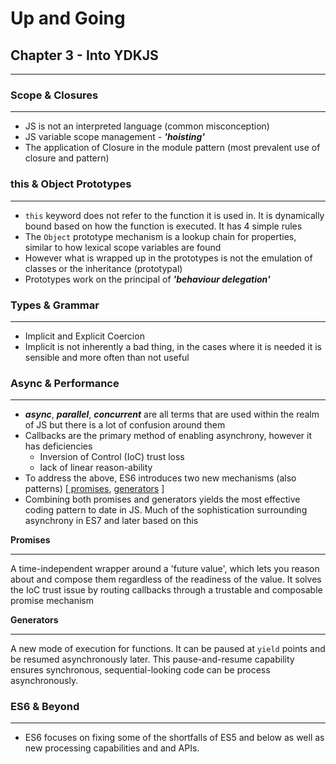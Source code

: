 # Up and Going

## Chapter 3 - Into YDKJS

---

### Scope & Closures

---

- JS is not an interpreted language (common misconception)
- JS variable scope management - **_'hoisting'_**
- The application of Closure in the module pattern (most prevalent use of closure and pattern)

### this & Object Prototypes

---

- `this` keyword does not refer to the function it is used in. It is dynamically bound based on how the function is executed. It has 4 simple rules
- The `Object` prototype mechanism is a lookup chain for properties, similar to how lexical scope variables are found
- However what is wrapped up in the prototypes is not the emulation of classes or the inheritance (prototypal)
- Prototypes work on the principal of **_'behaviour delegation'_**

### Types & Grammar

---

- Implicit and Explicit Coercion
- Implicit is not inherently a bad thing, in the cases where it is needed it is sensible and more often than not useful

### Async & Performance

---

- **_async_**, **_parallel_**, **_concurrent_** are all terms that are used within the realm of JS but there is a lot of confusion around them
- Callbacks are the primary method of enabling asynchrony, however it has deficiencies
  - Inversion of Control (IoC) trust loss
  - lack of linear reason-ability
- To address the above, ES6 introduces two new mechanisms (also patterns) [[ promises](#promises), [generators](#generators) ]
- Combining both promises and generators yields the most effective coding pattern to date in JS. Much of the sophistication surrounding asynchrony in ES7 and later based on this

<a name='promises'>**Promises**</a>

---

A time-independent wrapper around a 'future value', which lets you reason about and compose them regardless of the readiness of the value. It solves the IoC trust issue by routing callbacks through a trustable and composable promise mechanism

<a name='generators'> **Generators** </a>

---

A new mode of execution for functions. It can be paused at `yield` points and be resumed asynchronously later. This pause-and-resume capability ensures synchronous, sequential-looking code can be process asynchronously.

### ES6 & Beyond

---

- ES6 focuses on fixing some of the shortfalls of ES5 and below as well as new processing capabilities and and APIs.
